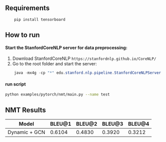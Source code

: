 Requirements
---------
```bash
    pip install tensorboard
```




How to run
----------

#### Start the StanfordCoreNLP server for data preprocessing:

1) Download StanfordCoreNLP `https://stanfordnlp.github.io/CoreNLP/`
2) Go to the root folder and start the server:

```java
    java -mx4g -cp "*" edu.stanford.nlp.pipeline.StanfordCoreNLPServer -port 9000 -timeout 15000
```


#### run script
``` bash
python examples/pytorch/nmt/main.py --name test
```

NMT Results
-------

| Model  |  BLEU@1  |  BLEU@2  |BLEU@3| BLEU@4 | 
| -------------- | ------------ | ------------- |---------------|-----------|
| Dynamic + GCN     | 0.6104       | 0.4830         | 0.3920        | 0.3212|


